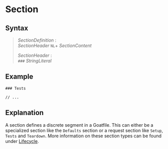 # Section

## Syntax

> *SectionDefinition* :  
> *SectionHeader* `NL`+ *SectionContent*
> 
> *SectionHeader* :  
> `###` *StringLiteral*

## Example

```
### Tests

// ...
```

## Explanation

A section defines a discrete segment in a Goatfile. This can either be a specialized section like the `Defaults` section or a request section like `Setup`, `Tests` and `Teardown`. More information on these section types can be found under [Lifecycle](../explanations/lifecycle.md).
